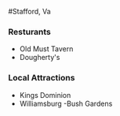 #Stafford, Va

### Resturants
- Old Must Tavern
- Dougherty's

### Local Attractions
- Kings Dominion
- Williamsburg
-Bush Gardens
